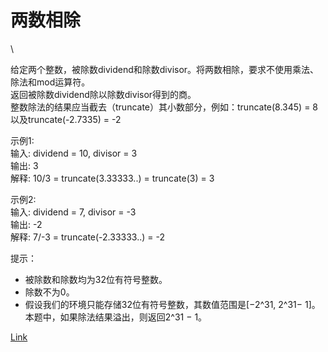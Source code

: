 <h1>两数相除</h1>\

给定两个整数，被除数dividend和除数divisor。将两数相除，要求不使用乘法、除法和mod运算符。</br>
返回被除数dividend除以除数divisor得到的商。</br>
整数除法的结果应当截去（truncate）其小数部分，例如：truncate(8.345) = 8以及truncate(-2.7335) = -2</br>

示例1:</br>
输入: dividend = 10, divisor = 3</br>
输出: 3</br>
解释: 10/3 = truncate(3.33333..) = truncate(3) = 3</br>

示例2:</br>
输入: dividend = 7, divisor = -3</br>
输出: -2</br>
解释: 7/-3 = truncate(-2.33333..) = -2</br>

提示：
- 被除数和除数均为32位有符号整数。
- 除数不为0。
- 假设我们的环境只能存储32位有符号整数，其数值范围是[−2^31, 2^31− 1]。本题中，如果除法结果溢出，则返回2^31 − 1。

[Link](https://leetcode-cn.com/problems/divide-two-integers)